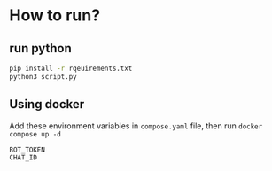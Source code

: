 # How to run?

## run python

```sh
pip install -r rqeuirements.txt
python3 script.py
```
## Using docker

Add these environment variables in `compose.yaml` file, then run `docker compose up -d`

``` 
BOT_TOKEN
CHAT_ID
```
